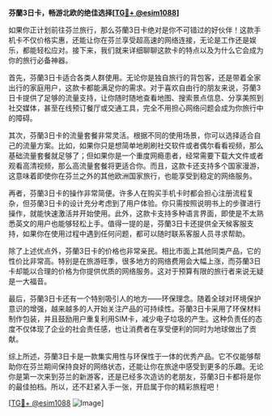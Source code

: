 **芬蘭3日卡，畅游北欧的绝佳选择[[TG💪+ @esim1088](https://t.me/s/esim1088)]**

如果你正计划前往芬兰旅行，那么芬蘭3日卡绝对是你不可错过的好伙伴！这款手机卡不仅价格实惠，还能让你在芬兰享受超高速的网络连接，无论是工作还是娱乐，都能轻松应对。接下来，我们就来详细聊聊这款卡的特点以及为什么它会成为你的旅行必备神器。

首先，芬蘭3日卡适合各类人群使用。无论你是独自旅行的背包客，还是带着全家出行的家庭用户，这款卡都能满足你的需求。对于喜欢自由行的朋友来说，芬蘭3日卡提供了足够的流量支持，让你随时随地查看地图、搜索景点信息、分享美照到社交媒体，甚至在线预订餐厅或交通工具，完全不用担心网络问题会成为你旅行中的障碍。

其次，芬蘭3日卡的流量套餐非常灵活。根据不同的使用场景，你可以选择适合自己的流量方案。比如，如果你只是想简单地刷刷社交软件或者偶尔看看视频，那么基础流量套餐就足够了；但如果你是一个重度网瘾患者，经常需要下载大文件或者观看高清视频，那么高流量套餐将更适合你。而且，这款卡还支持多个国家漫游，这意味着即使你在芬兰之外的其他欧洲国家旅行，也能享受到稳定的网络服务。

再者，芬蘭3日卡的操作非常简便。许多人在购买手机卡时都会担心注册流程复杂，但芬蘭3日卡的设计充分考虑到了用户体验。你只需按照说明书上的步骤进行操作，就能快速激活并开始使用。此外，这款卡支持多种语言界面，即使是不太熟悉英文的用户也能够轻松上手。值得一提的是，芬蘭3日卡还提供全天候客服支持，如果你在使用过程中遇到任何问题，都可以随时联系客服人员寻求帮助。

除了上述优点外，芬蘭3日卡的价格也非常亲民。相比市面上其他同类产品，它的性价比非常高。特别是在旅游旺季，很多地方的网络费用会大幅上涨，而芬蘭3日卡却能以合理的价格为你提供优质的网络服务。这对于预算有限的旅行者来说无疑是一大福音。

最后，芬蘭3日卡还有一个特别吸引人的地方——环保理念。随着全球对环境保护意识的增强，越来越多的人开始关注产品的可持续性。芬蘭3日卡采用了环保材料制作包装，并且鼓励用户重复利用SIM卡，减少电子垃圾的产生。这种负责任的态度不仅体现了企业的社会责任感，也让消费者在享受便利的同时为地球做出了贡献。

综上所述，芬蘭3日卡是一款集实用性与环保性于一体的优秀产品。它不仅能够帮助你在芬兰期间保持良好的网络状态，还能让你在旅途中感受到更多的乐趣。无论你是第一次来到芬兰的新游客，还是已经多次造访的老朋友，芬蘭3日卡都将是你的最佳拍档。所以，还不赶紧入手一张，开启属于你的精彩旅程吧！

[[TG💪+ @esim1088](https://t.me/s/esim1088) ![Image](https://i.postimg.cc/4NQfJmqS/Snipaste-2025-05-13-00-14-12.png)]